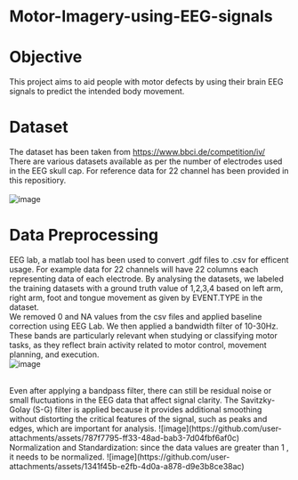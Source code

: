 # Motor-Imagery-using-EEG-signals
# Objective
This project aims to aid people with motor defects by using their brain EEG signals to predict the intended body movement.  

# Dataset
The dataset has been taken from https://www.bbci.de/competition/iv/
<br> There are various datasets available as per the number of electrodes used in the EEG skull cap. For reference data for 22 channel has been provided in this repositiory.
<br>
<br>
![image](https://github.com/user-attachments/assets/174da9c0-db14-4956-bf71-730e0e7a7091)


# Data Preprocessing
EEG lab, a matlab tool has been used to convert .gdf files to .csv for efficent usage. For example data for 22 channels will have 22 columns each representing data of each electrode.
By analysing the datasets, we labeled the training datasets with a ground truth value of 1,2,3,4 based on left arm, right arm, foot and tongue movement as given by EVENT.TYPE in the dataset.
<br>
We removed 0 and NA values from the csv files and applied baseline correction using EEG Lab.
We then applied a bandwidth filter of 10-30Hz. These bands are particularly relevant when studying or classifying motor tasks, as they reflect brain activity related to motor control, movement planning, and execution. 
<br>
![image](https://github.com/user-attachments/assets/69651634-9c7c-4efc-96e9-c6a1898c70bd)

<br>
Even after applying a bandpass filter, there can still be residual noise or small fluctuations in the EEG data that affect signal clarity. The Savitzky-Golay (S-G) filter is applied because it provides additional smoothing without distorting the critical features of the signal, such as peaks and edges, which are important for analysis.
![image](https://github.com/user-attachments/assets/787f7795-ff33-48ad-bab3-7d04fbf6af0c)

<br>
Normalization and Standardization:
since the data values are greater than 1 , it needs to be normalized.
![image](https://github.com/user-attachments/assets/1341f45b-e2fb-4d0a-a878-d9e3b8ce38ac)




 

